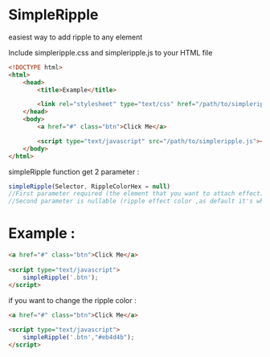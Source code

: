 # SimpleRipple

easiest way to add ripple to any element

Include simpleripple.css and simpleripple.js to your HTML file 
```html
<!DOCTYPE html>
<html>
    <head>
        <title>Example</title>

        <link rel="stylesheet" type="text/css" href="/path/to/simpleripple.css" />
    </head>
    <body>
        <a href="#" class="btn">Click Me</a>

        <script type="text/javascript" src="/path/to/simpleripple.js"></script>
    </body>
</html>
```
simpleRipple function get 2 parameter :
```js
simpleRipple(Selector, RippleColorHex = null)
//First parameter required (the element that you want to attach effect)
//Second parameter is nullable (ripple effect color ,as default it's white)
```

# Example :
```html
<a href="#" class="btn">Click Me</a>
               
<script type="text/javascript">
    simpleRipple('.btn');
</script>         
```

if you want to change the ripple color :
```html
<a href="#" class="btn">Click Me</a>
               
<script type="text/javascript">
    simpleRipple('.btn',"#eb4d4b");
</script>         
```
